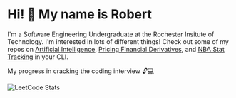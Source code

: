 # Hi! :wave: My name is Robert 

I'm a Software Engineering Undergraduate at the Rochester Insitute of Technology. I'm interested in lots of different things! Check out some of my repos on [Artificial Intelligence](https://github.com/PaprikaDev/paprika-opensource), [Pricing Financial Derivatives](https://github.com/RWalling21/black-scholes-monte-carlo), and [NBA Stat Tracking](https://github.com/RWalling21/Dunk-Watch) in your CLI. 

My progress in cracking the coding interview :unlock::computer: 

![LeetCode Stats](https://leetcard.jacoblin.cool/rwalling115?theme=nord&font=Saira&ext=heatmap)

